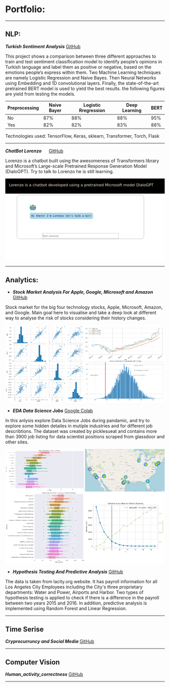 # Portfolio:

---

## NLP:

***Turkish Sentiment Analysis***
[<ins>GitHub<ins/>](https://github.com/Gdkmak/Turkish-Sentiment-Analysis/)

This project shows a comparison between three different approaches to train and test sentiment classification model to identify people’s opinions in Turkish language and label them as positive or negative, based on the emotions people’s express within them. Two Machine Learning techniques are namely Logistic Regression and Naive Bayes. Then Neural Networks using Embedding and 1D convolutional layers. Finally, the state-of-the-art pretrained BERT model is used to yield the best results. the following figures are yield from testing the models. 

Preprocessing|Naive Bayer|Logistic Rregression|Deep Learning|BERT
---|----|----|----|-----
No |87%|88%|88%|95% 
Yes|82%|82%|83%|88%

Technologies used: TensorFlow, Keras, sklearn, Transformer, Torch, Flask   

---

***ChatBot Lorenzo*** 
<img src="https://emojipedia-us.s3.dualstack.us-west-1.amazonaws.com/thumbs/320/joypixels/257/robot_1f916.png" width="15" height="15">
[<ins>GitHub<ins/>](https://github.com/Gdkmak/BERT-chatbot)

Lorenzo is a chatbot built using the awesomeness of Transformers library and Microsoft’s Large-scale Pretrained Response Generation Model (DialoGPT). Try to talk to Lorenzo he is still learning.

<img src="images/lorenzo.png"/>

---

## Analytics: 

- ***Stock Market Analysis For Apple, Google, Microsoft and Amazon***
[<ins>GitHub<ins/>](https://github.com/Gdkmak/analytics/blob/master/Stock_Market_Analysis_For_Google_and_Apple.ipynb/)

Stock market for the big four technology stocks, Apple, Microsoft, Amazon, and Google. Main goal here to visualise and take a deep look at different way to analyse the risk of stocks considering their history changes.
  
  <img src="images/market_A.png"/>

  
- ***EDA Data Science Jobs***
[<ins>Google Colab<ins/>](https://colab.research.google.com/github/Gdkmak/analytics/blob/master/EDA_Data_Science_Jobs.ipynb)
  
In this anlysis explore Data Science Jobs during pandamic, and try to explore some hidden detailes in mutiple industries and for different job describtions. The dataset was created by picklesueat and contains more than 3900 job listing for data scientist positions scraped from glassdoor and other sites.

  <img src="images/EDA_A.png?raw=true"/>
  
- ***Hypothesis Testing And Predictive Analysis***
[<ins>GitHub<ins/>](https://github.com/Gdkmak/analytics/blob/master/Hypothesis_Testing_And_Predictive_Analysis.ipynb/)

The data is taken from lacity.org website. It has payroll information for all Los Angeles City Employees including the City's three proprietary departments: Water and Power, Airports and Harbor. Two types of hypothesis testing is applied to check if there is a difference in the payroll between two years 2015 and 2016. In addition, predictive analysis is implemented using Random Forest and Linear Regression. 

---

## Time Serise

***Cryprocurruncy and Social Media***
[<ins>GitHub<ins/>](https://github.com/Gdkmak/CryptoCurrenciesSocialMedia)



---

## Computer Vision

***Human_activity_correctness***
[<ins>GitHub<ins/>](https://github.com/Gdkmak/Human_activity_correctness)




---


